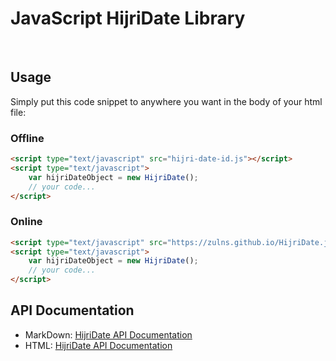 # JavaScript HijriDate Library

&nbsp;

## Usage
Simply put this code snippet to anywhere you want in the body of your html file:

### Offline

```html
<script type="text/javascript" src="hijri-date-id.js"></script>
<script type="text/javascript">
    var hijriDateObject = new HijriDate();
    // your code...
</script>
```

### Online

```html
<script type="text/javascript" src="https://zulns.github.io/HijriDate.js/hijri-date.js"></script>
<script type="text/javascript">
    var hijriDateObject = new HijriDate();
    // your code...
</script>
```

## API Documentation
- MarkDown: [HijriDate API Documentation](hijri-date-api-doc.md)
- HTML: [HijriDate API Documentation](https://zulns.github.io/HijriDate.js/hijri-date-api-doc.html)
